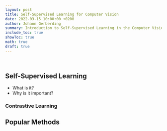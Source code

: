```yaml
---
layout: post
title: Self-Supervised Learning for Computer Vision
date: 2022-03-15 10:00:00 +0200
author: Johann Gerberding
summary: Introduction to Self-Supervised Learning in the Computer Vision space.
include_toc: true
showToc: true
math: true
draft: true
---
```



<p align="justify">

</p>

<br>

## Self-Supervised Learning

* What is it? 
* Why is it important?

### Contrastive Learning





## Popular Methods


### 